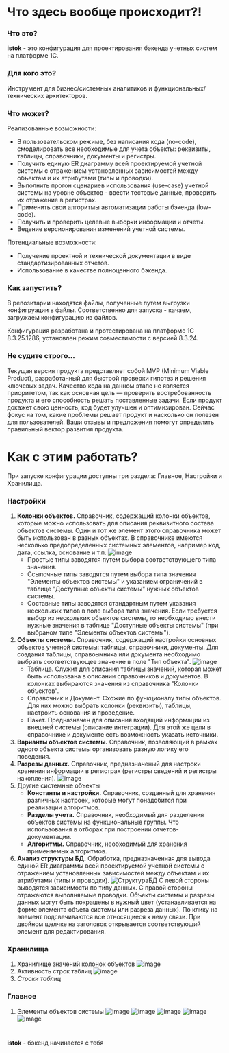 # Что здесь вообще происходит?!

### Что это?
**istok** - это конфигурация для проектирования бэкенда учетных систем на платформе 1С.

### Для кого это?
Инструмент для бизнес/системных аналитиков и функциональных/технических архитекторов.

### Что может?
Реализованные возможности:
* В пользовательском режиме, без написания кода (no-code), смоделировать все необходимые для учета объекты: реквизиты, таблицы, справочники, документы и регистры.
* Получить единую ER диаграмму всей проектируемой учетной системы с отражением установленных зависимостей между объектам и их атрибутами (типы и проводки).
* Выполнить прогон сценариев использования (use-case) учетной системы на уровне объектов - ввести тестовые данные, проверить их отражение в регистрах.
* Применить свои алгоритмы автоматизации работы бэкенда (low-code).
* Получить и проверить целевые выборки информации и отчеты.
* Ведение версионирования изменений учетной системы.
  
Потенциальные возможности:
* Получение проектной и технической документации в виде стандартизированных отчетов.
* Использование в качестве полноценного бэкенда.

### Как запустить?
В репозитарии находятся файлы, полученные путем выгрузки конфигруации в файлы. Соответственно для запуска - качаем, загружаем конфигурацию из файлов.

Конфигурация разработана и протестирована на платформе 1С 8.3.25.1286, установлен режим совместимости с версией 8.3.24.

### Не судите строго...
Текущая версия продукта представляет собой MVP (Minimum Viable Product), разработанный для быстрой проверки гипотез и решения ключевых задач. Качество кода на данном этапе не является приоритетом, так как основная цель — проверить востребованность продукта и его способность решать поставленные задачи. Если продукт докажет свою ценность, код будет улучшен и оптимизирован. Сейчас фокус на том, какие проблемы решает продукт и насколько он полезен для пользователей. Ваши отзывы и предложения помогут определить правильный вектор развития продукта.

# Как с этим работать?

При запуске конфигурации доступны три раздела: Главное, Настройки и Хранилища.

### Настройки
1) **Колонки объектов.** Справочник, содержащий колонки объектов, которые можно использовать для описания реквизитного состава объектов системы. Один и тот же элемент этого справочника может быть использован в разных объектах. В справочнике имеются несколько предопределенных системных элементов, например код, дата, ссылка, основание и т.п.
![image](https://github.com/user-attachments/assets/2cba279c-28be-42b7-ae48-99780beafe7d)
    * Простые типы заводятся путем выбора соответствующего типа значения.
    * Ссылочные типы заводятся путем выбора типа значения "Элементы объектов системы" и указанием ограничений в таблице "Доступные объекты системы" нужных объектов системы.
    * Составные типы заводятся стандартным путем указания нескольких типов в поле выбора типа значения. Если требуется выбор из нескольких объектов системы, то необходимо внести нужные значения в таблице "Доступные объекты системы" (при выбраном типе "Элементы объектов системы").
3) **Объекты системы.** Справочник, содержащий настройки основных объектов учетной системы: таблицы, справочники, документы. Для создания таблицы, справоычника или документа необходимо выбрать соответствующее значение в поле "Тип объекта".
![image](https://github.com/user-attachments/assets/464cb5c6-3f4f-4709-ad6a-9cb4b1fd0b21)
    * Таблица. Служит для описания таблицы значений, которая может быть использвана в описании справочников и документов. В колонках выбираются значения из справочника "Колонки объектов".
    * Справочник и Документ. Схожие по функционалу типы объектов. Для них можно выбрать колонки (реквизиты), таблицы, настроить основания и проведение.
    * Пакет. Предназначен для описания входящий информации из внешней системы (описание интеграции). Для этой же цели в справочнике и документе есть возможность указать источники.
5) **Варианты объектов системы.** Справочник, позволяющий в рамках одного объекта системы организовать разную логику его поведения.   
7) **Разрезы данных.** Справочник, предназначеный для настроки хранения информации в регистрах (регистры сведений и регистры накопления).
![image](https://github.com/user-attachments/assets/0d4c8b78-87d4-4cd7-8972-c1777e36bf83)
9) Другие системные объекты
     * **Константы и настройки.** Справочник, созданный для хранения различных настроек, которые могут понадобится при реализации алгоритмов.
     * **Разделы учета.** Справочник, необходимый для разделения объектов системы на функциональные группы. Что использования в отборах при построении отчетов-документации.
     * **Алгоритмы.** Справочник, необходимый для хранения применяемых алгоритмов.
10) **Анализ структуры БД.** Обработка, предназначенная для вывода единой ER диаграммы всей проектируемой учетной системы с отражением установленных зависимостей между объектам и их атрибутами (типы и проводки).
![СтруктураБД](https://github.com/user-attachments/assets/9b8cc2de-e412-48e7-8305-98dd5410bf50)
С левой стороны выводятся зависимости по типу данных. С правой стороны отражаются выполняемые проводки. Объекты системы и разрезы данных могут быть покрашены в нужный цвет (устанавливается на форме элемента объета системы или разреза данных). По клику на элемент подсвечиваются все относящиеся к нему связи. При двойном щелчке на заголовок открывается соответствующий элемент для редактирования.

### Хранилища
1) Хранилище значений колонок объектов
![image](https://github.com/user-attachments/assets/fdf4d7ec-55c2-4cbc-89c4-9d21d075074c)
2) Активность строк таблиц
![image](https://github.com/user-attachments/assets/c729d9bb-eaa9-4710-bda6-9c458f3e30c6)
3) *Строки таблиц*

### Главное
1) Элементы объектов системы
![image](https://github.com/user-attachments/assets/ae6fbb1d-5dd7-4386-a8d4-e8904765cfd0)
![image](https://github.com/user-attachments/assets/577a4c85-8423-4ab4-96e1-2f6173c6619d)
![image](https://github.com/user-attachments/assets/1db0c478-df22-4d17-a269-ccaf3ddb4ace)
![image](https://github.com/user-attachments/assets/ff75b0c7-9050-4604-8d34-1c2dcca46c21)
![image](https://github.com/user-attachments/assets/f4bc5ceb-7f27-4eb7-80a1-b58c3b0f4d29)


#   

**istok** - бэкенд начинается с тебя

